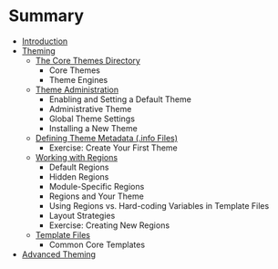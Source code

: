 # Summary

* [Introduction](README.md)
* [Theming](basic/README.md)
   * [The Core Themes Directory](basic/core-themes.md)
       * Core Themes
       * Theme Engines
   * [Theme Administration](basic/theme-administration.md)
       * Enabling and Setting a Default Theme
       * Administrative Theme
       * Global Theme Settings
       * Installing a New Theme
   * [Defining Theme Metadata (.info Files)](basic/info.md)
       * Exercise: Create Your First Theme
   * [Working with Regions](basic/regions.md)
       * Default Regions
       * Hidden Regions
       * Module-Specific Regions
       * Regions and Your Theme
       * Using Regions vs. Hard-coding Variables in Template Files
       * Layout Strategies
       * Exercise: Creating New Regions
   * [Template Files](basic/template-files.md)
       * Common Core Templates
* [Advanced Theming](advanced/README.md)

